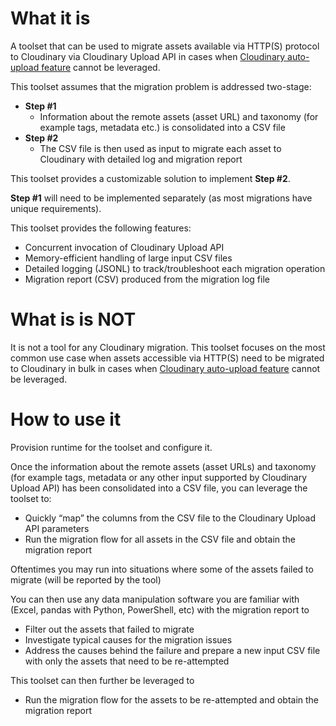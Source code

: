 # What it is
A toolset that can be used to migrate assets available via HTTP(S) protocol to Cloudinary via Cloudinary Upload API in cases when [Cloudinary auto-upload feature](https://cloudinary.com/documentation/fetch_remote_images#auto_upload_remote_files) cannot be leveraged.

This toolset assumes that the migration problem is addressed two-stage:
- **Step #1**
  * Information about the remote assets (asset URL) and taxonomy (for example tags, metadata etc.) is consolidated into a CSV file
- **Step #2**
  * The CSV file is then used as input to migrate each asset to Cloudinary with detailed log and migration report

This toolset provides a customizable solution to implement **Step #2**.

**Step #1** will need to be implemented separately (as most migrations have unique requirements).

This toolset provides the following features:
- Concurrent invocation of Cloudinary Upload API
- Memory-efficient handling of large input CSV files
- Detailed logging (JSONL) to track/troubleshoot each migration operation
- Migration report (CSV) produced from the migration log file


# What is is NOT

It is not a tool for any Cloudinary migration. This toolset focuses on the most common use case when assets accessible via HTTP(S) need to be migrated to Cloudinary in bulk in cases when [Cloudinary auto-upload feature](https://cloudinary.com/documentation/fetch_remote_images#auto_upload_remote_files) cannot be leveraged.

# How to use it

Provision runtime for the toolset and configure it.

Once the information about the remote assets (asset URLs) and taxonomy (for example tags, metadata or any other input supported by Cloudinary Upload API) has been consolidated into a CSV file, you can leverage the toolset to:
- Quickly “map” the columns from the CSV file to the Cloudinary Upload API parameters
- Run the migration flow for all assets in the CSV file and obtain the migration report

Oftentimes you may run into situations where some of the assets failed to migrate (will be reported by the tool)  

You can then use any data manipulation software you are familiar with (Excel, pandas with Python, PowerShell, etc) with the migration report to
- Filter out the assets that failed to migrate
- Investigate typical causes for the migration issues
- Address the causes behind the failure and prepare a new input CSV file with only the assets that need to be re-attempted

This toolset can then further be leveraged to
- Run the migration flow for the assets to be re-attempted and obtain the migration report
